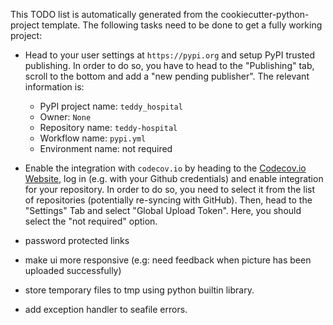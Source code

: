 This TODO list is automatically generated from the cookiecutter-python-project template.
The following tasks need to be done to get a fully working project:

- Head to your user settings at `https://pypi.org` and setup PyPI trusted publishing.
  In order to do so, you have to head to the "Publishing" tab, scroll to the bottom
  and add a "new pending publisher". The relevant information is:
  - PyPI project name: `teddy_hospital`
  - Owner: `None`
  - Repository name: `teddy-hospital`
  - Workflow name: `pypi.yml`
  - Environment name: not required
- Enable the integration with `codecov.io` by heading to the [Codecov.io Website](https://codecov.io),
  log in (e.g. with your Github credentials) and enable integration for your repository. In order to do
  so, you need to select it from the list of repositories (potentially re-syncing with GitHub). Then, head
  to the "Settings" Tab and select "Global Upload Token". Here, you should select the "not required" option.

- password protected links
- make ui more responsive (e.g: need feedback when picture has been uploaded successfully)
- store temporary files to tmp using python builtin library.
- add exception handler to seafile errors.
